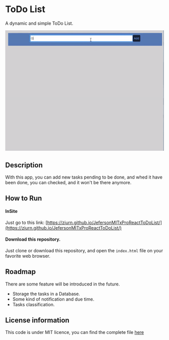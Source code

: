 # ToDo List
A dynamic and simple ToDo List.

![Eyes Movement GIF](./gitToDo.gif)
## Description
With this app, you can add new tasks pending to be done, and whed it have been done, you can checked, and it won't be there anymore.
## How to Run

#### InSite

Just go to this link:
[https://ziurn.github.io/JefersonMITxProReactToDoList/](https://ziurn.github.io/JefersonMITxProReactToDoList/)

#### Download this repository.
Just clone or download this repository, and open the <code>index.html</code> file on your favorite web browser.

## Roadmap
There are some feature will be introduced in the future.
* Storage the tasks in a Database.
* Some kind of notification and due time.
* Tasks classification.

## License information
This code is under MIT licence, you can find the complete file [here](https://github.com/ZiurN/JefersonMITxPROEyeMovement/blob/main/LICENSE)